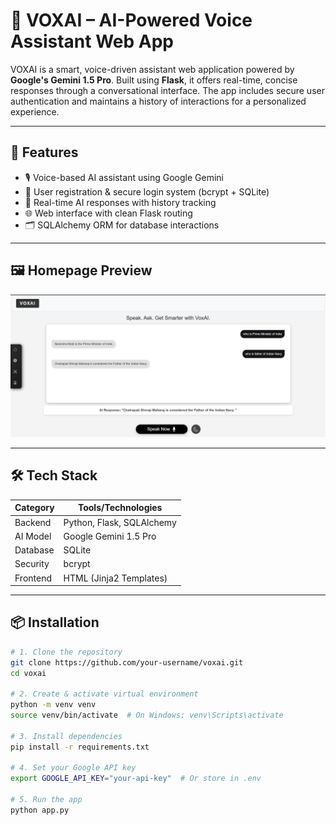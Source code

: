 # 🧠 VOXAI – AI-Powered Voice Assistant Web App

VOXAI is a smart, voice-driven assistant web application powered by **Google's Gemini 1.5 Pro**. Built using **Flask**, it offers real-time, concise responses through a conversational interface. The app includes secure user authentication and maintains a history of interactions for a personalized experience.

---

## 🚀 Features

- 🎙️ Voice-based AI assistant using Google Gemini
- 🔐 User registration & secure login system (bcrypt + SQLite)
- 💬 Real-time AI responses with history tracking
- 🌐 Web interface with clean Flask routing
- 🗂️ SQLAlchemy ORM for database interactions

---
## 🖼️ Homepage Preview

![VOXAI Homepage](templates/homepage.png)

---


## 🛠️ Tech Stack

| Category     | Tools/Technologies            |
|--------------|-------------------------------|
| Backend      | Python, Flask, SQLAlchemy     |
| AI Model     | Google Gemini 1.5 Pro         |
| Database     | SQLite                        |
| Security     | bcrypt                        |
| Frontend     | HTML (Jinja2 Templates)       |

---

## 📦 Installation

```bash
# 1. Clone the repository
git clone https://github.com/your-username/voxai.git
cd voxai

# 2. Create & activate virtual environment
python -m venv venv
source venv/bin/activate  # On Windows: venv\Scripts\activate

# 3. Install dependencies
pip install -r requirements.txt

# 4. Set your Google API key
export GOOGLE_API_KEY="your-api-key"  # Or store in .env

# 5. Run the app
python app.py
